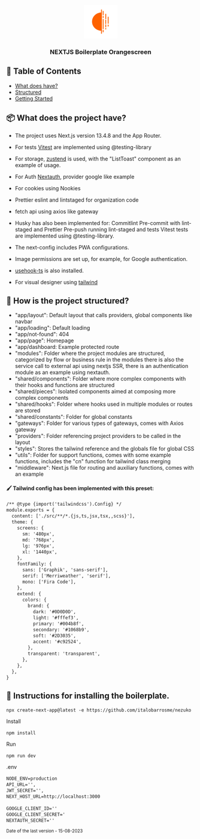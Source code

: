 <p align="center">
  <a href="" rel="noopener">
 <img width=90px height=90px src="./public/logo.png" alt="Scout logo"></a>
</p>

<h3 align="center">NEXTJS Boilerplate Orangescreen</h3>

## 📝 Table of Contents

- [What does have?](#doeshave)
- [Structured](#structured)
- [Getting Started](#getting_started)

## 📦 What does the project have? <a name="doeshave">

- The project uses Next.js version 13.4.8 and the App Router.
- For tests [Vitest](https://vitest.dev/guide/) are implemented using @testing-library
- For storage, [zustend](https://next-auth.js.org/) is used, with the "ListToast" component as an example of usage.
- For Auth [Nextauth](https://next-auth.js.org/), provider google like example
- For cookies using Nookies
- Prettier eslint and lintstaged for organization code
- fetch api using axios like gateway

- Husky has also been implemented for:
  Commitlint
  Pre-commit with lint-staged and Prettier
  Pre-push running lint-staged and tests
  Vitest tests are implemented using @testing-library.

- The next-config includes PWA configurations.
- Image permissions are set up, for example, for Google authentication.

- [usehook-ts](https://usehooks-ts.com/) is also installed.
- For visual designer using [tailwind](https://tailwindcss.com/docs/width)

## 🚧 How is the project structured? <a name = "structured"></a>

- "app/layout": Default layout that calls providers, global components like navbar
- "app/loading": Default loading
- "app/not-found": 404
- "app/page": Homepage
- "app/dashboard: Example protected route
- "modules": Folder where the project modules are structured, categorized by flow or business rule in the modules there is also the service call to external api using nextjs SSR, there is an authentication module as an example using nextauth.
- "shared/components": Folder where more complex components with their hooks and functions are structured
- "shared/pieces": Isolated components aimed at composing more complex components
- "shared/hooks": Folder where hooks used in multiple modules or routes are stored
- "shared/constants": Folder for global constants
- "gateways": Folder for various types of gateways, comes with Axios gateway
- "providers": Folder referencing project providers to be called in the layout
- "styles": Stores the tailwind reference and the globals file for global CSS
- "utils": Folder for support functions, comes with some example functions, includes the "cn" function for tailwind class merging
- "middleware": Next.js file for routing and auxiliary functions, comes with an example

#### 🖌️ Tailwind config has been implemented with this preset:

```
/** @type {import('tailwindcss').Config} */
module.exports = {
  content: ['./src/**/*.{js,ts,jsx,tsx,,scss}'],
  theme: {
    screens: {
      sm: '480px',
      md: '768px',
      lg: '976px',
      xl: '1440px',
    },
    fontFamily: {
      sans: ['Graphik', 'sans-serif'],
      serif: ['Merriweather', 'serif'],
      mono: ['Fira Code'],
    },
    extend: {
      colors: {
        brand: {
          dark: '#0D0D0D',
          light: '#fffef3',
          primary: '#004b8f',
          secondary: '#1068b9',
          soft: '#2D3035',
          accent: '#c92524',
        },
        transparent: 'transparent',
      },
    },
  },
}
```

## 🔦 Instructions for installing the boilerplate.

```
npx create-next-app@latest -e https://github.com/italobarrosme/nezuko
```

Install

```
npm install
```

Run

```
npm run dev
```

.env

```
NODE_ENV=production
API_URL='',
JWT_SECRET='',
NEXT_HOST_URL=http://localhost:3000

GOOGLE_CLIENT_ID=''
GOOGLE_CLIENT_SECRET='
NEXTAUTH_SECRET=''
```

<sup>Date of the last version - 15-08-2023</sup>
